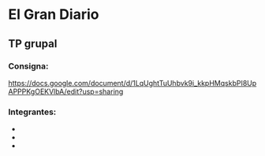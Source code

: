 # El Gran Diario

## TP grupal

### Consigna:
https://docs.google.com/document/d/1LqUghtTuUhbvk9i_kkpHMqskbPI8UpAPPPKgOEKVlbA/edit?usp=sharing

### Integrantes:
- 
- 
- 

